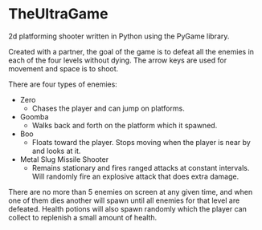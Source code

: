 # TheUltraGame
2d platforming shooter written in Python using the PyGame library.

Created with a partner, the goal of the game is to defeat all the enemies in each of the four levels without dying. The arrow keys are used for movement and space is to shoot.

There are four types of enemies:
- Zero
  - Chases the player and can jump on platforms.
- Goomba
  - Walks back and forth on the platform which it spawned.
- Boo
  - Floats toward the player. Stops moving when the player is near by and looks at it.
- Metal Slug Missile Shooter
  - Remains stationary and fires ranged attacks at constant intervals. Will randomly fire an explosive attack that does extra damage.

There are no more than 5 enemies on screen at any given time, and when one of them dies another will spawn until all enemies for that level are defeated. Health potions will also spawn randomly which the player can collect to replenish a small amount of health.
